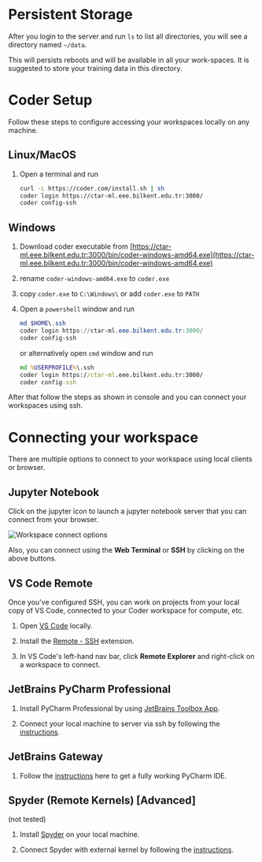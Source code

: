 # Persistent Storage

After you login to the server and run `ls` to list all directories, you will see a directory named `~/data`.

This will persists reboots and will be available in all your work-spaces. It is suggested to store your training data in this directory.

# Coder Setup

Follow these steps to configure accessing your workspaces locally on any machine.

## Linux/MacOS

1. Open a terminal and run

   ```bash
   curl -L https://coder.com/install.sh | sh
   coder login https://ctar-ml.eee.bilkent.edu.tr:3000/
   coder config-ssh
   ```

## Windows

1. Download coder executable from [https://ctar-ml.eee.bilkent.edu.tr:3000/bin/coder-windows-amd64.exe](https://ctar-ml.eee.bilkent.edu.tr:3000/bin/coder-windows-amd64.exe)

2. rename `coder-windows-amd64.exe` to `coder.exe`

3. copy `coder.exe` to `C:\Windows\`
   or
   add `coder.exe` to `PATH`

4. Open a `powershell` window and run

   ```powershell
   md $HOME\.ssh
   coder login https://ctar-ml.eee.bilkent.edu.tr:3000/
   coder config-ssh
   ```

   or alternatively open `cmd` window and run

   ```cmd
   md %USERPROFILE%\.ssh
   coder login https://ctar-ml.eee.bilkent.edu.tr:3000/
   coder config-ssh
   ```

After that follow the steps as shown in console and you can connect your workspaces using ssh.

# Connecting your workspace

There are multiple options to connect to your workspace using local clients or browser.

## Jupyter Notebook

Click on the jupyter icon to launch a jupyter notebook server that you can connect from your browser.

![Workspace connect options](https://i.ibb.co/ZLCHXf1/workspace-connect.png)

Also, you can connect using the **Web Terminal** or **SSH** by clicking on the above buttons.

## VS Code Remote

Once you've configured SSH, you can work on projects from your local copy of VS Code, connected to your Coder workspace for compute, etc.

1. Open [VS Code](https://code.visualstudio.com/download) locally.

2. Install the [Remote - SSH](https://marketplace.visualstudio.com/items?itemName=ms-vscode-remote.remote-ssh) extension.

3. In VS Code's left-hand nav bar, click **Remote Explorer** and right-click on a workspace to connect.

## JetBrains PyCharm Professional

1. Install PyCharm Professional by using [JetBrains Toolbox App](https://www.jetbrains.com/toolbox-app/).

2. Connect your local machine to server via ssh by following the [instructions](https://www.jetbrains.com/help/pycharm/configuring-remote-interpreters-via-ssh.html#prereq).

## JetBrains Gateway

1. Follow the [instructions](https://coder.com/docs/coder-oss/latest/ides/gateway) here to get a fully working PyCharm IDE.

## Spyder (Remote Kernels) [Advanced]

(not tested)

1. Install [Spyder](https://docs.spyder-ide.org/current/installation.html) on your local machine.

2. Connect Spyder with external kernel by following the [instructions](https://docs.spyder-ide.org/current/panes/ipythonconsole.html#using-external-kernels).
